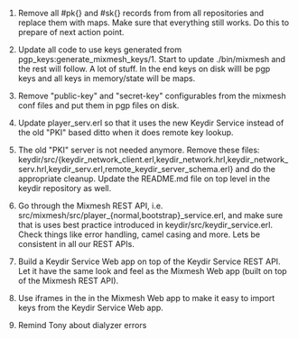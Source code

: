 1. Remove all #pk{} and #sk{} records from from all repositories and
replace them with maps. Make sure that everything still works. Do this
to prepare of next action point.

1. Update all code to use keys generated from
pgp_keys:generate_mixmesh_keys/1. Start to update ./bin/mixmesh and 
the rest will follow. A lot of stuff. In the end keys on disk willl be
pgp keys and all keys in memory/state will be maps.

1. Remove "public-key" and "secret-key" configurables from the mixmesh
conf files and put them in pgp files on disk.

1. Update player_serv.erl so that it uses the new Keydir Service
instead of the old "PKI" based ditto when it does remote key lookup.

1. The old "PKI" server is not needed anymore. Remove these files:
keydir/src/{keydir_network_client.erl,keydir_network.hrl,keydir_network_serv.hrl,keydir_serv.erl,remote_keydir_server_schema.erl}
and do the appropriate cleanup. Update the README.md file on top level
in the keydir repository as well.

1. Go through the Mixmesh REST API,
i.e. src/mixmesh/src/player_{normal,bootstrap}_service.erl, and make
sure that is uses best practice introduced in
keydir/src/keydir_service.erl. Check things like error handling, camel
casing and more. Lets be consistent in all our REST APIs.

1. Build a Keydir Service Web app on top of the Keydir Service REST
API. Let it have the same look and feel as the Mixmesh Web app (built
on top of the Mixmesh REST API).

1. Use iframes in the in the Mixmesh Web app to make it easy to import
keys from the Keydir Service Web app.

1. Remind Tony about dialyzer errors
